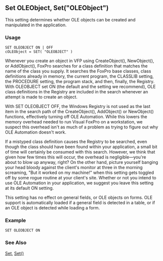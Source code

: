 ## Set OLEObject, Set("OLEObject")

This setting determines whether OLE objects can be created and manipulated in the application.

### Usage

```foxpro
SET OLEOBJECT ON | OFF
cOLEObject = SET( "OLEOBJECT" )
```

Whenever you create an object in VFP using CreateObject(), NewObject(), or AddObject(), FoxPro searches for a class definition that matches the name of the class you supply. It searches the FoxPro base classes, class definitions already in memory, the current program, the CLASSLIB setting, the PROCEDURE setting, the program stack, and then, finally, the Registry. With OLEOBJECT set ON (the default and the setting we recommend), OLE class definitions in the Registry are included in the search whenever an attempt is made to create an object. 

With SET OLEOBJECT OFF, the Windows Registry is not used as the last item in the search path of the CreateObject(), AddObject() or NewObject() functions, effectively turning off OLE Automation. While this lowers the memory overhead needed to run Visual FoxPro on a workstation, we suspect this overhead isn't as much of a problem as trying to figure out why OLE Automation doesn't work.

If a mistyped class definition causes the Registry to be searched, even though the class should have been found within your application, a small bit of time will certainly be consumed with this search. However, we think that given how few times this will occur, the overhead is negligible&mdash;you're about to blow up anyway, right? On the other hand, picture yourself banging your head bloody against the client's monitor at three in the morning screaming, "But it worked on my machine!" when this setting gets toggled off by some rogue routine at your client's site. Whether or not you intend to use OLE Automation in your application, we suggest you leave this setting at its default ON setting.

This setting has no effect on general fields, or OLE objects on forms. OLE support is automatically loaded if a general field is detected in a table, or if an OLE object is detected while loading a form.

### Example

```foxpro
SET OLEOBJECT ON
```
### See Also

[Set](s4g126.md), [Set()](s4g126.md)